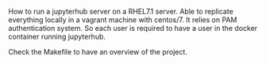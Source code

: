 How to run a jupyterhub server on a RHEL7.1 server.
Able to replicate everything locally in a vagrant machine with centos/7.
It relies on PAM authentication system. So each user is required to have a user in the docker container running jupyterhub.

Check the Makefile to have an overview of the project.